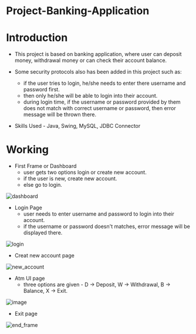 # Project-Banking-Application

# Introduction

- This project is based on banking application, where user can deposit money, withdrawal money or can check their account balance.
- Some security protocols also has been added in this project such as: 
  - if the user tries to login, he/she needs to enter there username and password first.
  - then only he/she will be able to login into their account. 
  - during login time, if the username or password provided by them does not match with correct username or password, then error message will be thrown there.

- Skills Used - Java, Swing, MySQL, JDBC Connector

# Working

- First Frame or Dashboard
  - user gets two options login or create new account.
  - if the user is new, create new account.
  - else go to login.

![dashboard](https://user-images.githubusercontent.com/87830353/178159742-7ecfeef5-265a-4a51-9253-53baea86db16.JPG)

- Login Page
  - user needs to enter username and password to login into their account.
  - if the username or password doesn't matches, error message will be displayed there.

![login](https://user-images.githubusercontent.com/87830353/178159745-eb08d504-29b4-424f-b752-54041d009fe7.JPG)

- Creat new account page

![new_account](https://user-images.githubusercontent.com/87830353/178159752-00f771dd-2a24-4866-a6c7-770a8c726bce.JPG)

- Atm UI page
  - three options are given - D -> Deposit, W -> Withdrawal, B -> Balance, X -> Exit.

![image](https://user-images.githubusercontent.com/87830353/178160048-81595f69-0341-4755-97c0-db9a21ec2647.png)

- Exit page

![end_frame](https://user-images.githubusercontent.com/87830353/178159760-212a4ec4-71e4-4159-b43d-548e3926ae4a.JPG)
